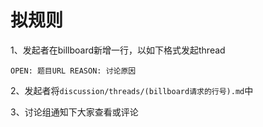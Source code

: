 # 拟规则

1、发起者在billboard新增一行，以如下格式发起thread
```
OPEN: 题目URL REASON: 讨论原因
```

2、发起者将`discussion/threads/(billboard请求的行号).md`中

3、讨论组通知下大家查看或评论
